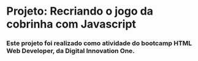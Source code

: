 # Projeto: Recriando o jogo da cobrinha com Javascript

### Este projeto foi realizado como atividade do bootcamp HTML Web Developer, da Digital Innovation One.
